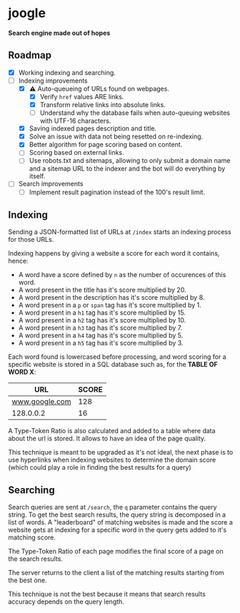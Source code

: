 # joogle

**Search engine made out of hopes**

## Roadmap

- [X] Working indexing and searching.
- [ ] Indexing improvements
    - [X] ⚠️ Auto-queueing of URLs found on webpages.
        - [X] Verify `href` values ARE links.
        - [X] Transform relative links into absolute links.
        - [ ] Understand why the database fails when auto-queuing websites with
              UTF-16 characters.
    - [X] Saving indexed pages description and title.
    - [X] Solve an issue with data not being resetted on re-indexing.
    - [X] Better algorithm for page scoring based on content.
    - [ ] Scoring based on external links.
    - [ ] Use robots.txt and sitemaps, allowing to only submit a domain name and
        a sitemap URL to the indexer and the bot will do everything by itself.
- [ ] Search improvements
    - [ ] Implement result pagination instead of the 100's result limit.

## Indexing

Sending a JSON-formatted list of URLs at `/index` starts an indexing process
for those URLs.

Indexing happens by giving a website a score for each word it contains, hence:
- A word have a score defined by `n` as the number of occurences of this word.
- A word present in the title has it's score multiplied by 20.
- A word present in the description has it's score multiplied by 8.
- A word present in a `p` or `span` tag has it's score multiplied by 1.
- A word present in a `h1` tag has it's score multiplied by 15.
- A word present in a `h2` tag has it's score multiplied by 10.
- A word present in a `h3` tag has it's score multiplied by 7.
- A word present in a `h4` tag has it's score multiplied by 5.
- A word present in a `h5` tag has it's score multiplied by 3.

Each word found is lowercased before processing, and word scoring for a specific
website is stored in a SQL database such as, for the **TABLE OF WORD X**:

| URL            | SCORE |
| -------------- | ----- |
| www.google.com |   128 |
| 128.0.0.2      |    16 |

A Type-Token Ratio is also calculated and added to a table where data about the
url is stored. It allows to have an idea of the page quality.

This technique is meant to be upgraded as it's not ideal, the next phase is to
use hyperlinks when indexing websites to determine the domain score (which could
play a role in finding the best results for a query)

## Searching

Search queries are sent at `/search`, the `q` parameter contains the query string.
To get the best search results, the query string is decomposed in a list of
words. A "leaderboard" of matching websites is made and the score a website gets
at indexing for a specific word in the query gets added to it's matching score.

The Type-Token Ratio of each page modifies the final score of a page on the 
search results.

The server returns to the client a list of the matching results starting from
the best one.

This technique is not the best because it means that search results accuracy
depends on the query length.

